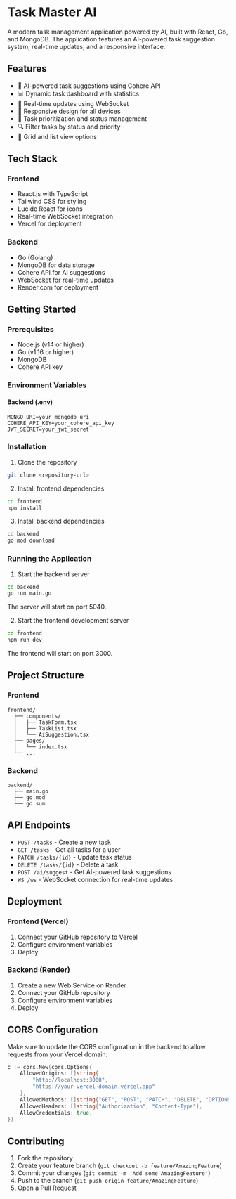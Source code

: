 # Task Master AI

A modern task management application powered by AI, built with React, Go, and MongoDB. The application features an AI-powered task suggestion system, real-time updates, and a responsive interface.

## Features

- 🤖 AI-powered task suggestions using Cohere API
- 📊 Dynamic task dashboard with statistics
- 🔄 Real-time updates using WebSocket
- 📱 Responsive design for all devices
- 🎯 Task prioritization and status management
- 🔍 Filter tasks by status and priority
- 🎨 Grid and list view options

## Tech Stack

### Frontend
- React.js with TypeScript
- Tailwind CSS for styling
- Lucide React for icons
- Real-time WebSocket integration
- Vercel for deployment

### Backend
- Go (Golang)
- MongoDB for data storage
- Cohere API for AI suggestions
- WebSocket for real-time updates
- Render.com for deployment

## Getting Started

### Prerequisites
- Node.js (v14 or higher)
- Go (v1.16 or higher)
- MongoDB
- Cohere API key

### Environment Variables

#### Backend (.env)
```
MONGO_URI=your_mongodb_uri
COHERE_API_KEY=your_cohere_api_key
JWT_SECRET=your_jwt_secret
```

### Installation

1. Clone the repository
```bash
git clone <repository-url>
```

2. Install frontend dependencies
```bash
cd frontend
npm install
```

3. Install backend dependencies
```bash
cd backend
go mod download
```

### Running the Application

1. Start the backend server
```bash
cd backend
go run main.go
```
The server will start on port 5040.

2. Start the frontend development server
```bash
cd frontend
npm run dev
```
The frontend will start on port 3000.

## Project Structure

### Frontend
```
frontend/
  ├── components/
  │   ├── TaskForm.tsx
  │   ├── TaskList.tsx
  │   └── AiSuggestion.tsx
  ├── pages/
  │   └── index.tsx
  └── ...
```

### Backend
```
backend/
  ├── main.go
  ├── go.mod
  └── go.sum
```

## API Endpoints

- `POST /tasks` - Create a new task
- `GET /tasks` - Get all tasks for a user
- `PATCH /tasks/{id}` - Update task status
- `DELETE /tasks/{id}` - Delete a task
- `POST /ai/suggest` - Get AI-powered task suggestions
- `WS /ws` - WebSocket connection for real-time updates

## Deployment

### Frontend (Vercel)
1. Connect your GitHub repository to Vercel
2. Configure environment variables
3. Deploy

### Backend (Render)
1. Create a new Web Service on Render
2. Connect your GitHub repository
3. Configure environment variables
4. Deploy

## CORS Configuration

Make sure to update the CORS configuration in the backend to allow requests from your Vercel domain:

```go
c := cors.New(cors.Options{
    AllowedOrigins: []string{
        "http://localhost:3000",
        "https://your-vercel-domain.vercel.app"
    },
    AllowedMethods: []string{"GET", "POST", "PATCH", "DELETE", "OPTIONS"},
    AllowedHeaders: []string{"Authorization", "Content-Type"},
    AllowCredentials: true,
})
```

## Contributing

1. Fork the repository
2. Create your feature branch (`git checkout -b feature/AmazingFeature`)
3. Commit your changes (`git commit -m 'Add some AmazingFeature'`)
4. Push to the branch (`git push origin feature/AmazingFeature`)
5. Open a Pull Request

